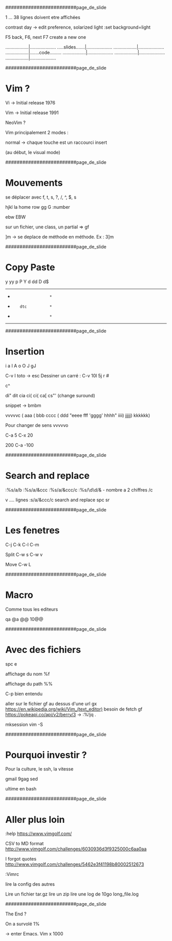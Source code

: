 #########################page_de_slide

1 ... 38 lignes doivent etre affichées

contrast day -> edit preference, solarized light
:set background=light

F5 back, F6, next
F7 create a new one


..................|....................
.....slides.......|....................
..................|....................
..................|.......code.........
..................|....................
..................|....................
..................|....................





















#########################page_de_slide

# Vim ?

Vi  -> Initial release 1976

Vim -> Initial release 1991

NeoVim ?



Vim principalement 2 modes :

normal -> chaque touche est un raccourci
insert

(au début, le visual mode)






















#########################page_de_slide

# Mouvements

se déplacer avec f, t, s, ?, /, ^, $, s

hjkl la home row
gg
G
:number

ebw
EBW

sur un fichier, une class, un partial => gf

]m -> se deplace de méthode en méthode. Ex : 3]m

























#########################page_de_slide

# Copy Paste

y
yy
p
P
Y
d
dd
D
d$

***********************
*                     *
*        dtc          *
*                     *
***********************





























#########################page_de_slide

# Insertion

i a I A
o O
J
gJ


C-v I toto -> esc
Dessiner un carré : C-v 10l 5j r #

c^

di"
dit
cia
ci(
ci{
ca[
cs"' (change suround)

snippet -> bmbm

vvvvvc
( aaa ( bbb cccc ( ddd "eeee fff 'gggg' hhhh" iiii) jjjjj) kkkkkk)

Pour changer de sens
vvvvvo

C-a 5
C-x 20

200 C-a -100












#########################page_de_slide

# Search and replace

:%s/a/b
:%s/a/&ccc
:%s/a/&ccc/c
:%s/\d\d/& - nombre a 2 chiffres /c

v .... lignes
:s/a/&ccc/c
search and replace
spc sr



























#########################page_de_slide

# Les fenetres

C-j
C-k
C-l
C-m

Split
C-w s
C-w v

Move
C-w L

























#########################page_de_slide

# Macro

Comme tous les editeurs

qa
@a
@@
10@@































#########################page_de_slide

# Avec des fichiers

spc e

affichage du nom
%f

affichage du path
%%


C-p bien entendu


aller sur le fichier gf
au dessus d'une url gx https://en.wikipedia.org/wiki/Vim_(text_editor)
besoin de fetch     gf https://pokeapi.co/api/v2/berry/3
-> :%!jq .




mksession
vim -S




















#########################page_de_slide

# Pourquoi investir ?


Pour la culture, le ssh, la vitesse

gmail
9gag
sed

ultime en bash































#########################page_de_slide

# Aller plus loin

:help
https://www.vimgolf.com/

CSV to MD format
http://www.vimgolf.com/challenges/6030936d3f9325000c6aa0aa

I forgot quotes
http://www.vimgolf.com/challenges/5462e3f41198b80002512673

:Vimrc


lire la config des autres



Lire un fichier tar.gz
lire un zip
lire une log de 10go long_file.log

































#########################page_de_slide

The End ?

On a survolé 1%

-> enter Emacs.
Vim x 1000
